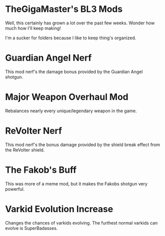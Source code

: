 TheGigaMaster's BL3 Mods
=================================

Well, this certainly has grown a lot over the past few weeks. Wonder how much how I'll keep making!

I'm a sucker for folders because I like to keep thing's organized. 


# Guardian Angel Nerf

This mod nerf's the damage bonus provided by the Guardian Angel shotgun.

# Major Weapon Overhaul Mod

Rebalances nearly every unique/legendary weapon in the game.

# ReVolter Nerf

This mod nerf's the bonus damage provided by the shield break effect from the ReVolter shield.

# The Fakob's Buff

This was more of a meme mod, but it makes the Fakobs shotgun very powerful.

# Varkid Evolution Increase

Changes the chances of varkids evolving. The furthest normal varkids can evolve is SuperBadasses.
